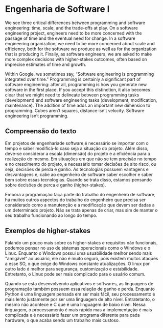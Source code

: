 # Engenharia de Software I

We see three critical differences between programming and software engineering: time, scale, and the trade-offs at play. On a software engineering project, engineers need to be more concerned with the passage of time and the eventual need for change. In a software engineering organization, we need to be more concerned about scale and efficiency, both for the software we produce as well as for the organization that is producing it. Finally, as software engineers, we are asked to make more complex decisions with higher-stakes outcomes, often based on imprecise estimates of time and growth.

Within Google, we sometimes say, “Software engineering is programming integrated over time.” Programming is certainly a significant part of software engineering: after all, programming is how you generate new software in the first place. If you accept this distinction, it also becomes clear that we might need to delineate between programming tasks (development) and software engineering tasks (development, modification, maintenance). The addition of time adds an important new dimension to programming. Cubes aren’t squares, distance isn’t velocity. Software engineering isn’t programming.

## Compreensão do texto

Em projetos de engenhariade software,é necessário se importar com o tempo e saber modificá-lo caso seja a situação do projeto. Além disso, deve-se considerar a escala (dimensão) do projeto e a eficiência para a realização do mesmo.
Em situações em que não se tem precisão no tempo e no crescimento do projeto, e necessário tomar decisões de alto risco, ou seja, decisões de perda e ganho.
As tecnologias possuem vantagens e desvantagens e, cabe ao engenheiro de software saber escolher e saber bem sobre essas tecnologias. Quando se trata disso, estamos pensando sobre decisões de perca e ganho (higher-stakes).

Embora a programação faça parte do trabalho do engenheiro de software, há muitos outros aspectos do trabalho do engenheiro que precisa ser considerado como a manutenção e a modificação que devem ser dadas a um determinado projeto. Não se trata apenas de criar, mas sim de manter o seu trabalho funcionando ao longo do tempo.

## Exemplos de higher-stakes
Falando um pouco mais sobre os higher-stakes e requisitos não funcionais, podemos pensar no uso de sistemas operacionais como o Windows e o Linux. Enquanto o Windows possui uma usuabilidade melhor sendo mais "amigável" ao usuário, ele não é muito seguro, pois existem muitos ataques a esse SO, o que exige do Windows constante atualizações. O linux por outro lado é melhor para segurança, customização e estabilidade. Entretanto, o Linux pode ser mais complicado para o usuário comum.

Quando se esta desenvolvendo aplicativos e softwares, as linguagens de programação também possuem essa relação de ganho e perda. Enquanto Python é uma linguagem pensada em ser mais fácil, seu processamento é mais lento justamente por ser uma linguagem de alto nível. Entratetanto, o mesmo não acontece e C que é uma linguagem de baixo nível. Nessa linguagem, o processamento é mais rápido mas a implementação é mais complicada e é necessário fazer um programa diferente para cada hardware, o que acaba sendo um trabalho mais custoso.
